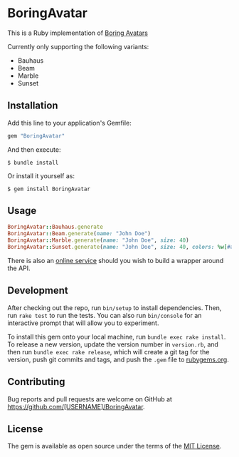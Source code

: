 # BoringAvatar

This is a Ruby implementation of [Boring Avatars](https://boringavatars.com)

Currently only supporting the following variants:
- Bauhaus
- Beam
- Marble
- Sunset

## Installation

Add this line to your application's Gemfile:

```ruby
gem "BoringAvatar"
```

And then execute:

    $ bundle install

Or install it yourself as:

    $ gem install BoringAvatar

## Usage

```ruby
BoringAvatar::Bauhaus.generate
BoringAvatar::Beam.generate(name: "John Doe")
BoringAvatar::Marble.generate(name: "John Doe", size: 40)
BoringAvatar::Sunset.generate(name: "John Doe", size: 40, colors: %w[#a3a948 #edb92e #f85931 #ce1836 #009989])
```

There is also an [online service](https://github.com/hihayk/boring-avatars-service/) should you wish to build a wrapper around the API.

## Development

After checking out the repo, run `bin/setup` to install dependencies. Then, run `rake test` to run the tests. You can also run `bin/console` for an interactive prompt that will allow you to experiment.

To install this gem onto your local machine, run `bundle exec rake install`. To release a new version, update the version number in `version.rb`, and then run `bundle exec rake release`, which will create a git tag for the version, push git commits and tags, and push the `.gem` file to [rubygems.org](https://rubygems.org).

## Contributing

Bug reports and pull requests are welcome on GitHub at https://github.com/[USERNAME]/BoringAvatar.

## License

The gem is available as open source under the terms of the [MIT License](https://opensource.org/licenses/MIT).
